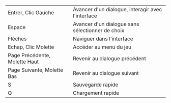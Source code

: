 |                               |                                                   |
| ----------------------------- | ------------------------------------------------- |
| Entrer, Clic Gauche           | Avancer d'un dialogue, interagir avec l'interface |
| Espace                        | Avancer d'un dialogue sans sélectionner de choix  |
| Flèches                       | Naviguer dans l'interface                         |
| Echap, Clic Molette           | Accéder au menu du jeu                            |
| Page Précédente, Molette Haut | Revenir au dialogue précédent                     |
| Page Suivante, Molette Bas    | Revenir au dialogue suivant                       |
| S                             | Sauvegarde rapide                                 |
| Q                             | Chargement rapide                                 |

